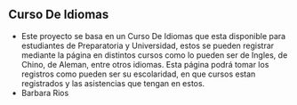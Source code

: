 ## Curso De Idiomas

- Este proyecto se basa en un Curso De Idiomas que esta disponible para estudiantes de Preparatoria y Universidad, estos se pueden registrar mediante la página en distintos cursos como lo pueden ser de Ingles, de Chino, de Aleman, entre otros idiomas. Esta página podrá tomar los registros como pueden ser su escolaridad, en que cursos estan registrados y las asistencias que tengan en estos.
- Barbara Rios

